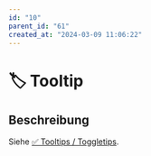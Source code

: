 ```yaml
---
id: "10"
parent_id: "61"
created_at: "2024-03-09 11:06:22"
---
```


# 🏷️ Tooltip

## Beschreibung

Siehe [✅ Tooltips / Toggletips](/de/wcag/4.1.2a-erweiterte-steuerelemente-widgets/tooltips-toggletips).